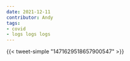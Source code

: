 ```yaml
---
date: 2021-12-11
contributor: Andy
tags:
- covid
- logs logs logs
---
```


{{< tweet-simple "1471629518657900547" >}}

<!-- {< tweet user="theosanderson" id="1471629518657900547" >}} -->
